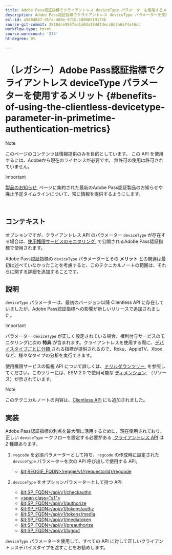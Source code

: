```yaml
---
title: Adobe Pass認証指標でクライアントレス deviceType パラメーターを使用するメリット
description: Adobe Pass認証指標でクライアントレス deviceType パラメーターを使用するメリット
exl-id: a5004887-d5fa-468e-971b-10806519175b
source-git-commit: 3818dce9847ae1a0da19dd7decc6b7a6a74a46cc
workflow-type: tm+mt
source-wordcount: '374'
ht-degree: 0%

---
```


# （レガシー）Adobe Pass認証指標でクライアントレス deviceType パラメーターを使用するメリット {#benefits-of-using-the-clientless-devicetype-parameter-in-primetime-authentication-metrics}

>[!NOTE]
>
>このページのコンテンツは情報提供のみを目的としています。 この API を使用するには、Adobeから現在のライセンスが必要です。 無許可の使用は許可されていません。

>[!IMPORTANT]
>
> [&#x200B; 製品のお知らせ &#x200B;](/help/authentication/product-announcements.md) ページに集約された最新のAdobe Pass認証製品のお知らせや廃止予定タイムラインについて、常に情報を提供するようにします。

</br>

## コンテキスト

オプションですが、クライアントレス API のパラメーター `deviceType` が存在する場合は、[&#x200B; 使用権限サービスのモニタリング &#x200B;](/help/authentication/integration-guide-programmers/features-premium/esm/entitlement-service-monitoring-overview.md) で公開されるAdobe Pass認証指標で使用されます。

Adobe Pass認証指標の `deviceType` パラメーターとその **メリット** との関連は最初は述べていなかったことを考慮すると、このテクニカルノートの範囲は、それらに関する詳細を追加することです。

## 説明

`deviceType` パラメーターは、最初のバージョン以降 Clientless API に存在していましたが、Adobe Pass認証指標への影響が新しいリリースで追加されました。



>[!IMPORTANT]
>
>パラメーター `deviceType` が正しく設定されている場合、権利付与サービスのモニタリングに次の **特典** が含まれます。クライアントレスを使用する際に、[&#x200B; デバイスタイプごとに分類 &#x200B;](/help/authentication/integration-guide-programmers/features-premium/esm/entitlement-service-monitoring-overview.md#clientless_device_type) される指標が提供されるので、Roku、AppleTV、Xbox など、様々なタイプの分析を実行できます。


使用権限サービスの監視 API について詳しくは、[&#x200B; ドリルダウンツリー &#x200B;](/help/authentication/integration-guide-programmers/features-premium/esm/entitlement-service-monitoring-api.md#drill-down_tree) を参照してください。このツリーには、ESM 2.0 で使用可能な [&#x200B; ディメンション &#x200B;](/help/authentication/integration-guide-programmers/features-premium/esm/entitlement-service-monitoring-overview.md#esm_dimensions) （リソース）が示されています。

>[!NOTE]
>
>このテクニカルノートの内容は、[Clientless API](#clientless_device_type) にも追加されました。




## 実装

Adobe Pass認証指標の利点を最大限に活用するために、現在使用されており、正しい `deviceType` ークフローを設定する必要がある [&#x200B; クライアントレス API](#web_srvs_summary) は 2 種類あります。

1. `regcode` を必須パラメーターとして持ち、`regcode` の作成時に設定された `deviceType` パラメーターを次の API 呼び出しで使用する API。
   - [\&lt;REGGIE\_FQDN\>/reggie/v1/{requestorId}/regcode](#reg_serv)

1. `deviceType` をオプションパラメーターとして持つ API:
   - [\&lt;SP\_FQDN\>/api/v1/checkauthn](#check_authn_token)
   - [&lt;span class=&quot;s1&quot;>](#retrieve_authn_token)
   - [\&lt;SP\_FQDN\>/api/v1/authorize](#init_authz)
   - [\&lt;SP\_FQDN\>/api/v1/tokens/authz](#retrieve_authz_token)
   - [\&lt;SP\_FQDN\>/api/v1/tokens/media](#short_media)
   - [\&lt;SP\_FQDN\>/api/v1/mediatoken](#short_media)
   - [\&lt;SP\_FQDN\>/api/v1/preauthorize](#PreAuthZ_Resources)
   - [\&lt;SP\_FQDN\>/api/v1/logout](#init_logout)

`deviceType` パラメーターを使用して、すべての API に対して正しいクライアントレスデバイスタイプを渡すことをお勧めします。
